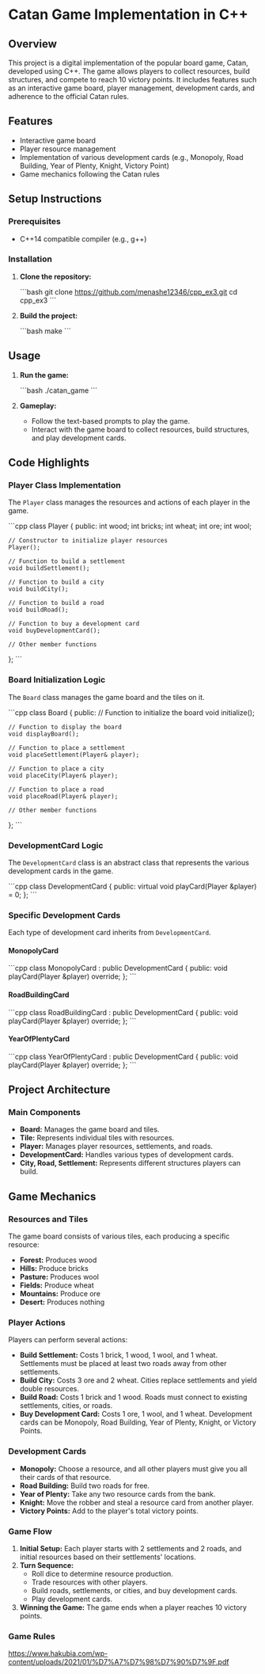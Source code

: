 # Catan Game Implementation in C++

## Overview

This project is a digital implementation of the popular board game, Catan, developed using C++. The game allows players to collect resources, build structures, and compete to reach 10 victory points. It includes features such as an interactive game board, player management, development cards, and adherence to the official Catan rules.

## Features

- Interactive game board
- Player resource management
- Implementation of various development cards (e.g., Monopoly, Road Building, Year of Plenty, Knight, Victory Point)
- Game mechanics following the Catan rules

## Setup Instructions

### Prerequisites

- C++14 compatible compiler (e.g., g++)

### Installation

1. **Clone the repository:**

   \```bash
   git clone https://github.com/menashe12346/cpp_ex3.git
   cd cpp_ex3
   \```

2. **Build the project:**

   \```bash
   make
   \```

## Usage

1. **Run the game:**

   \```bash
   ./catan_game
   \```

2. **Gameplay:**

   - Follow the text-based prompts to play the game.
   - Interact with the game board to collect resources, build structures, and play development cards.

## Code Highlights

### Player Class Implementation

The `Player` class manages the resources and actions of each player in the game.

\```cpp
class Player {
public:
    int wood;
    int bricks;
    int wheat;
    int ore;
    int wool;

    // Constructor to initialize player resources
    Player();

    // Function to build a settlement
    void buildSettlement();

    // Function to build a city
    void buildCity();

    // Function to build a road
    void buildRoad();

    // Function to buy a development card
    void buyDevelopmentCard();

    // Other member functions
};
\```

### Board Initialization Logic

The `Board` class manages the game board and the tiles on it.

\```cpp
class Board {
public:
    // Function to initialize the board
    void initialize();

    // Function to display the board
    void displayBoard();

    // Function to place a settlement
    void placeSettlement(Player& player);

    // Function to place a city
    void placeCity(Player& player);

    // Function to place a road
    void placeRoad(Player& player);

    // Other member functions
};
\```

### DevelopmentCard Logic

The `DevelopmentCard` class is an abstract class that represents the various development cards in the game.

\```cpp
class DevelopmentCard {
public:
    virtual void playCard(Player &player) = 0;
};
\```

### Specific Development Cards

Each type of development card inherits from `DevelopmentCard`.

#### MonopolyCard

\```cpp
class MonopolyCard : public DevelopmentCard {
public:
    void playCard(Player &player) override;
};
\```

#### RoadBuildingCard

\```cpp
class RoadBuildingCard : public DevelopmentCard {
public:
    void playCard(Player &player) override;
};
\```

#### YearOfPlentyCard

\```cpp
class YearOfPlentyCard : public DevelopmentCard {
public:
    void playCard(Player &player) override;
};
\```

## Project Architecture

### Main Components

- **Board:** Manages the game board and tiles.
- **Tile:** Represents individual tiles with resources.
- **Player:** Manages player resources, settlements, and roads.
- **DevelopmentCard:** Handles various types of development cards.
- **City, Road, Settlement:** Represents different structures players can build.

## Game Mechanics

### Resources and Tiles

The game board consists of various tiles, each producing a specific resource:

- **Forest:** Produces wood
- **Hills:** Produce bricks
- **Pasture:** Produces wool
- **Fields:** Produce wheat
- **Mountains:** Produce ore
- **Desert:** Produces nothing

### Player Actions

Players can perform several actions:

- **Build Settlement:** Costs 1 brick, 1 wood, 1 wool, and 1 wheat. Settlements must be placed at least two roads away from other settlements.
- **Build City:** Costs 3 ore and 2 wheat. Cities replace settlements and yield double resources.
- **Build Road:** Costs 1 brick and 1 wood. Roads must connect to existing settlements, cities, or roads.
- **Buy Development Card:** Costs 1 ore, 1 wool, and 1 wheat. Development cards can be Monopoly, Road Building, Year of Plenty, Knight, or Victory Points.

### Development Cards

- **Monopoly:** Choose a resource, and all other players must give you all their cards of that resource.
- **Road Building:** Build two roads for free.
- **Year of Plenty:** Take any two resource cards from the bank.
- **Knight:** Move the robber and steal a resource card from another player.
- **Victory Points:** Add to the player's total victory points.

### Game Flow

1. **Initial Setup:** Each player starts with 2 settlements and 2 roads, and initial resources based on their settlements' locations.
2. **Turn Sequence:**
   - Roll dice to determine resource production.
   - Trade resources with other players.
   - Build roads, settlements, or cities, and buy development cards.
   - Play development cards.
3. **Winning the Game:** The game ends when a player reaches 10 victory points.

### Game Rules

   https://www.hakubia.com/wp-content/uploads/2021/01/%D7%A7%D7%98%D7%90%D7%9F.pdf
